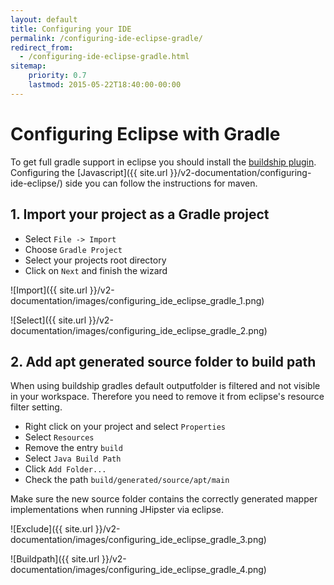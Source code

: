 ```yaml
---
layout: default
title: Configuring your IDE
permalink: /configuring-ide-eclipse-gradle/
redirect_from:
  - /configuring-ide-eclipse-gradle.html
sitemap:
    priority: 0.7
    lastmod: 2015-05-22T18:40:00-00:00
---
```


# <i class="fa fa-keyboard-o"></i> Configuring Eclipse with Gradle

To get full gradle support in eclipse you should install the [buildship plugin](https://gradle.org/eclipse/).
Configuring the [Javascript]({{ site.url }}/v2-documentation/configuring-ide-eclipse/) side you can follow the instructions for maven.

## 1. Import your project as a Gradle project

- Select ``File -> Import``
- Choose ``Gradle Project``
- Select your projects root directory
- Click on ``Next`` and finish the wizard

![Import]({{ site.url }}/v2-documentation/images/configuring_ide_eclipse_gradle_1.png)

![Select]({{ site.url }}/v2-documentation/images/configuring_ide_eclipse_gradle_2.png)

## 2. Add apt generated source folder to build path

When using buildship gradles default outputfolder is filtered and not visible in your workspace.
Therefore you need to remove it from eclipse's resource filter setting.

- Right click on your project and select ``Properties``
- Select ``Resources``
- Remove the entry ``build``
- Select ``Java Build Path``
- Click ``Add Folder...``
- Check the path ``build/generated/source/apt/main``

Make sure the new source folder contains the correctly generated mapper implementations when running JHipster via eclipse.

![Exclude]({{ site.url }}/v2-documentation/images/configuring_ide_eclipse_gradle_3.png)

![Buildpath]({{ site.url }}/v2-documentation/images/configuring_ide_eclipse_gradle_4.png)
